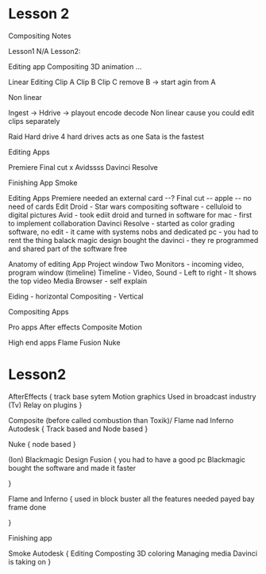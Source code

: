 # Lesson 2

Compositing Notes

Lesson1 N/A
Lesson2:

Editing app
Compositing
3D animation
...

Linear Editing
Clip A Clip B Clip C
remove B -> start agin from A 

Non linear

Ingest   -> Hdrive  ->  playout
        encode decode
Non linear cause you could edit clips separately

Raid Hard drive 
4 hard drives acts as one
Sata is the fastest

Editing Apps

Premiere
Final cut x
Avidssss
Davinci Resolve

Finishing App
Smoke

Editing Apps
Premiere needed an external card --?
Final cut -- apple -- no need of cards
Edit Droid - Star wars compositing software - celluloid to digital pictures
Avid - took ediit droid and turned in software for mac - first to implement collaboration
Davinci Resolve - started as color grading software, no edit - it came with systems nobs and dedicated pc - you had to rent the thing
                    balack magic design bought the davinci - they re programmed and shared part of the software free

Anatomy of editing App
Project window
Two Monitors - incoming video, program window (timeline)
Timeline - Video, Sound - Left to right - It shows the top video
Media Browser - self explain

Eiding - horizontal
Compositing - Vertical

Compositing Apps

Pro apps
After effects
Composite
Motion

High end apps
Flame
Fusion
Nuke

# Lesson2

AfterEffects {
    track base sytem
    Motion graphics
    Used in broadcast industry (Tv)
    Relay on plugins
} 

Composite (before called combustion than Toxik)/ Flame nad Inferno Autodesk {
    Track based and Node based
}

Nuke {
    node based
}

(Ion) Blackmagic Design Fusion {
    you had to have a good pc
    Blackmagic bought the software and made it faster

}

Flame and Inferno {
    used in block buster
    all the features needed
    payed bay frame done

}

Finishing app

Smoke Autodesk {
    Editing
    Composting
    3D
    coloring
    Managing media
    Davinci is taking on
}

